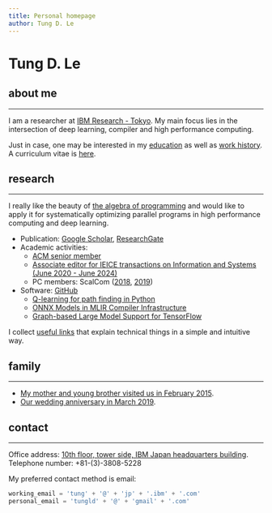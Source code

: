 ```yaml
---
title: Personal homepage
author: Tung D. Le
---
```


# Tung D. Le
 
## about me
___________

I am a researcher at [IBM Research - Tokyo](http://www.research.ibm.com/labs/tokyo). My main focus lies
in the intersection of deep learning, compiler and high performance computing.

Just in case, one may be interested in my [education](education.md) as well as [work history](work-history.md). A curriculum vitae is [here](cv/cv.md).

## research
___________
I really like the beauty of [the algebra of programming](https://www.amazon.com/Algebra-Programming-Prentice-hall-International-Computer/dp/013507245X)
and would like to apply it for systematically optimizing parallel programs in high performance computing and deep learning.

- Publication: [Google Scholar](https://scholar.google.co.jp/citations?user%3DuuV9qHcAAAAJ&hl%3Den), [ResearchGate](https://www.researchgate.net/profile/Tung_Le15)
- Academic activities:
    - [ACM senior member](https://dl.acm.org/author_page.cfm?id=84758683357)
    - [Associate editor for IEICE transactions on Information and Systems (June 2020 - June 2024)](https://search.ieice.org/bin/editorial_board.php?lang=ed)
    - PC members: ScalCom ([2018](http://www.smart-world.org/2018/scalcom/), [2019](http://www.smart-world.org/2019/scalcom/))
- Software: [GitHub](https://github.com/tungld)
  - [Q-learning for path finding in Python](https://github.com/tungld/reinforcement-learning/blob/main/q-learning.py)
  - [ONNX Models in MLIR Compiler Infrastructure](https://github.com/onnx/onnx-mlir)
  - [Graph-based Large Model Support for TensorFlow](https://github.com/IBM/tensorflow-large-model-support/tree/tflmsv2)

I collect [useful links](useful-links.md) that explain technical things in a simple and intuitive way.

## family
_________
- [My mother and young brother visited us in February 2015](assets/images/2015-February.jpeg).
- [Our wedding anniversary in March 2019](assets/images/2019-family.jpg).

## contact
__________
Office address: [10th floor, tower side, IBM Japan headquarters building](https://goo.gl/maps/mYFiyX95DBXEELrLA).
Telephone number: +81-(3)-3808-5228

My preferred contact method is email:

```python
working_email = 'tung' + '@' + 'jp' + '.ibm' + '.com'
personal_email = 'tungld' + '@' + 'gmail' + '.com'
```
